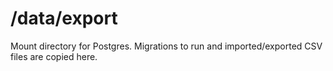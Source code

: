 # /data/export

Mount directory for Postgres. Migrations to run and imported/exported CSV files are copied here.
